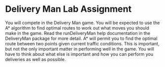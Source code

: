 # Delivery Man Lab Assignment

You will compete in the Delivery Man game. You will be expected to use the A* algorithm to find
optimal routes to work out what moves you should make in the game. Read the runDeliveryMan
help documentation in the DeliveryMan package for more detail. A* will permit you to find the
optimal route between two points given current traffic conditions. This is important, but not the
only important matter in performing well in the game. You will have to think about what else is
important and how you can perform you deliveries as well as possible.
